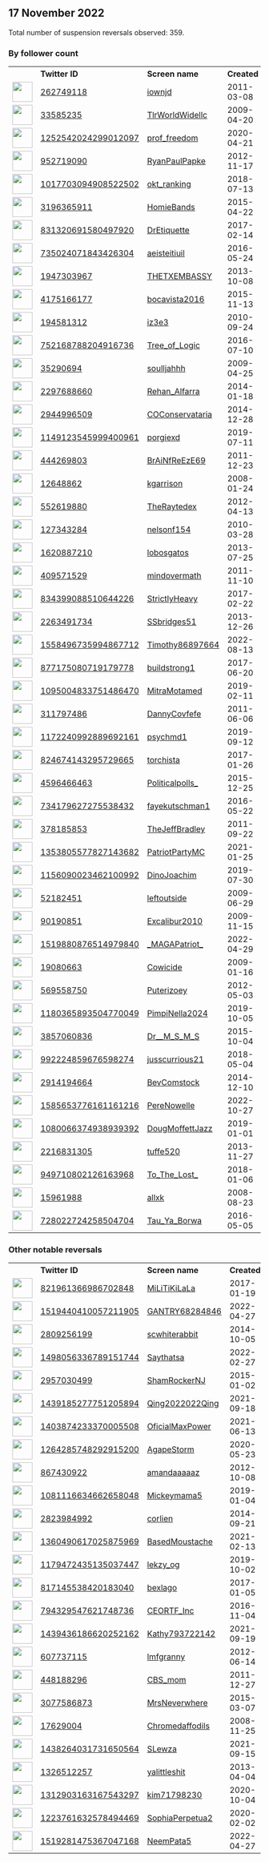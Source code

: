 
## 17 November 2022
Total number of suspension reversals observed: 359.

### By follower count
<table><tr><th></th><th align="left">Twitter ID</th><th align="left">Screen name</th>
<th align="left">Created</th><th align="left">Status</th><th align="left">Suspended</th><th align="left">Followers</th>
<tr><td><a href="https://pbs.twimg.com/profile_images/1668394759549853699/qIPOfDyU_normal.jpg"><img src="https://pbs.twimg.com/profile_images/1668394759549853699/qIPOfDyU_normal.jpg" width="40px" height="40px" align="center"/></a></td><td><a href="https://twitter.com/intent/user?user_id=262749118">262749118</a></td><td><a href="https://twitter.com/iownjd">iownjd</a></td><td>2011-03-08</td><td align="center"></td><td>2022-08-23</td><td>763276</td></tr>
<tr><td><a href="https://pbs.twimg.com/profile_images/1661983655332560896/ZVDXne0r_normal.jpg"><img src="https://pbs.twimg.com/profile_images/1661983655332560896/ZVDXne0r_normal.jpg" width="40px" height="40px" align="center"/></a></td><td><a href="https://twitter.com/intent/user?user_id=33585235">33585235</a></td><td><a href="https://twitter.com/TlrWorldWidellc">TlrWorldWidellc</a></td><td>2009-04-20</td><td align="center"></td><td></td><td>320939</td></tr>
<tr><td><a href="https://pbs.twimg.com/profile_images/1611763084812599297/M_TJdo_E_normal.jpg"><img src="https://pbs.twimg.com/profile_images/1611763084812599297/M_TJdo_E_normal.jpg" width="40px" height="40px" align="center"/></a></td><td><a href="https://twitter.com/intent/user?user_id=1252542024299012097">1252542024299012097</a></td><td><a href="https://twitter.com/prof_freedom">prof_freedom</a></td><td>2020-04-21</td><td align="center"></td><td>2022-11-14</td><td>69592</td></tr>
<tr><td><a href="https://pbs.twimg.com/profile_images/893789278152654848/l_ZvbBtG_normal.jpg"><img src="https://pbs.twimg.com/profile_images/893789278152654848/l_ZvbBtG_normal.jpg" width="40px" height="40px" align="center"/></a></td><td><a href="https://twitter.com/intent/user?user_id=952719090">952719090</a></td><td><a href="https://twitter.com/RyanPaulPapke">RyanPaulPapke</a></td><td>2012-11-17</td><td align="center"></td><td>2022-10-28</td><td>65284</td></tr>
<tr><td><a href="https://pbs.twimg.com/profile_images/1545709529173839873/DP-uf-Oc_normal.jpg"><img src="https://pbs.twimg.com/profile_images/1545709529173839873/DP-uf-Oc_normal.jpg" width="40px" height="40px" align="center"/></a></td><td><a href="https://twitter.com/intent/user?user_id=1017703094908522502">1017703094908522502</a></td><td><a href="https://twitter.com/okt_ranking">okt_ranking</a></td><td>2018-07-13</td><td align="center"></td><td></td><td>49876</td></tr>
<tr><td><a href="https://pbs.twimg.com/profile_images/984043452559048704/5YFKzZwV_normal.jpg"><img src="https://pbs.twimg.com/profile_images/984043452559048704/5YFKzZwV_normal.jpg" width="40px" height="40px" align="center"/></a></td><td><a href="https://twitter.com/intent/user?user_id=3196365911">3196365911</a></td><td><a href="https://twitter.com/HomieBands">HomieBands</a></td><td>2015-04-22</td><td align="center"></td><td>2022-10-29</td><td>41924</td></tr>
<tr><td><a href="https://pbs.twimg.com/profile_images/1604277055041830914/n2u59uYs_normal.jpg"><img src="https://pbs.twimg.com/profile_images/1604277055041830914/n2u59uYs_normal.jpg" width="40px" height="40px" align="center"/></a></td><td><a href="https://twitter.com/intent/user?user_id=831320691580497920">831320691580497920</a></td><td><a href="https://twitter.com/DrEtiquette">DrEtiquette</a></td><td>2017-02-14</td><td align="center"></td><td></td><td>36988</td></tr>
<tr><td><a href="https://pbs.twimg.com/profile_images/990092380023001088/Ydg3vHkl_normal.jpg"><img src="https://pbs.twimg.com/profile_images/990092380023001088/Ydg3vHkl_normal.jpg" width="40px" height="40px" align="center"/></a></td><td><a href="https://twitter.com/intent/user?user_id=735024071843426304">735024071843426304</a></td><td><a href="https://twitter.com/aeisteitiuil">aeisteitiuil</a></td><td>2016-05-24</td><td align="center"></td><td>2022-11-02</td><td>36957</td></tr>
<tr><td><a href="https://pbs.twimg.com/profile_images/1620498987319959553/huTrtw9k_normal.jpg"><img src="https://pbs.twimg.com/profile_images/1620498987319959553/huTrtw9k_normal.jpg" width="40px" height="40px" align="center"/></a></td><td><a href="https://twitter.com/intent/user?user_id=1947303967">1947303967</a></td><td><a href="https://twitter.com/THETXEMBASSY">THETXEMBASSY</a></td><td>2013-10-08</td><td align="center"></td><td></td><td>32157</td></tr>
<tr><td><a href="https://pbs.twimg.com/profile_images/1593451356920184833/Kyh8FOOr_normal.jpg"><img src="https://pbs.twimg.com/profile_images/1593451356920184833/Kyh8FOOr_normal.jpg" width="40px" height="40px" align="center"/></a></td><td><a href="https://twitter.com/intent/user?user_id=4175166177">4175166177</a></td><td><a href="https://twitter.com/bocavista2016">bocavista2016</a></td><td>2015-11-13</td><td align="center"></td><td></td><td>23538</td></tr>
<tr><td><a href="https://pbs.twimg.com/profile_images/1636872131807002625/yKg8YC-1_normal.jpg"><img src="https://pbs.twimg.com/profile_images/1636872131807002625/yKg8YC-1_normal.jpg" width="40px" height="40px" align="center"/></a></td><td><a href="https://twitter.com/intent/user?user_id=194581312">194581312</a></td><td><a href="https://twitter.com/iz3e3">iz3e3</a></td><td>2010-09-24</td><td align="center"></td><td>2022-11-06</td><td>18214</td></tr>
<tr><td><a href="https://pbs.twimg.com/profile_images/1656711979304730642/BGekR6_g_normal.jpg"><img src="https://pbs.twimg.com/profile_images/1656711979304730642/BGekR6_g_normal.jpg" width="40px" height="40px" align="center"/></a></td><td><a href="https://twitter.com/intent/user?user_id=752168788204916736">752168788204916736</a></td><td><a href="https://twitter.com/Tree_of_Logic">Tree_of_Logic</a></td><td>2016-07-10</td><td align="center"></td><td></td><td>11984</td></tr>
<tr><td><a href="https://pbs.twimg.com/profile_images/1635007654673129474/DvhjHV7t_normal.jpg"><img src="https://pbs.twimg.com/profile_images/1635007654673129474/DvhjHV7t_normal.jpg" width="40px" height="40px" align="center"/></a></td><td><a href="https://twitter.com/intent/user?user_id=35290694">35290694</a></td><td><a href="https://twitter.com/soulljahhh">soulljahhh</a></td><td>2009-04-25</td><td align="center"></td><td></td><td>11254</td></tr>
<tr><td><a href="https://pbs.twimg.com/profile_images/1635400609032445955/MkKZcK5b_normal.jpg"><img src="https://pbs.twimg.com/profile_images/1635400609032445955/MkKZcK5b_normal.jpg" width="40px" height="40px" align="center"/></a></td><td><a href="https://twitter.com/intent/user?user_id=2297688660">2297688660</a></td><td><a href="https://twitter.com/Rehan_Alfarra">Rehan_Alfarra</a></td><td>2014-01-18</td><td align="center"></td><td>2022-11-17</td><td>10755</td></tr>
<tr><td><a href="https://pbs.twimg.com/profile_images/1644259449274798080/O_sTt9Nt_normal.jpg"><img src="https://pbs.twimg.com/profile_images/1644259449274798080/O_sTt9Nt_normal.jpg" width="40px" height="40px" align="center"/></a></td><td><a href="https://twitter.com/intent/user?user_id=2944996509">2944996509</a></td><td><a href="https://twitter.com/COConservataria">COConservataria</a></td><td>2014-12-28</td><td align="center"></td><td></td><td>10303</td></tr>
<tr><td><a href="https://pbs.twimg.com/profile_images/1643679412011900946/u-8TaTNb_normal.jpg"><img src="https://pbs.twimg.com/profile_images/1643679412011900946/u-8TaTNb_normal.jpg" width="40px" height="40px" align="center"/></a></td><td><a href="https://twitter.com/intent/user?user_id=1149123545999400961">1149123545999400961</a></td><td><a href="https://twitter.com/porgiexd">porgiexd</a></td><td>2019-07-11</td><td align="center"></td><td>2022-09-20</td><td>10198</td></tr>
<tr><td><a href="https://pbs.twimg.com/profile_images/1086448155472904195/6AVplN-q_normal.jpg"><img src="https://pbs.twimg.com/profile_images/1086448155472904195/6AVplN-q_normal.jpg" width="40px" height="40px" align="center"/></a></td><td><a href="https://twitter.com/intent/user?user_id=444269803">444269803</a></td><td><a href="https://twitter.com/BrAiNfReEzE69">BrAiNfReEzE69</a></td><td>2011-12-23</td><td align="center"></td><td></td><td>8440</td></tr>
<tr><td><a href="https://pbs.twimg.com/profile_images/1347274080454549505/30vl0ZGg_normal.jpg"><img src="https://pbs.twimg.com/profile_images/1347274080454549505/30vl0ZGg_normal.jpg" width="40px" height="40px" align="center"/></a></td><td><a href="https://twitter.com/intent/user?user_id=12648862">12648862</a></td><td><a href="https://twitter.com/kgarrison">kgarrison</a></td><td>2008-01-24</td><td align="center"></td><td>2022-10-29</td><td>8216</td></tr>
<tr><td><a href="https://pbs.twimg.com/profile_images/1628256844194914304/RQlaIQjv_normal.jpg"><img src="https://pbs.twimg.com/profile_images/1628256844194914304/RQlaIQjv_normal.jpg" width="40px" height="40px" align="center"/></a></td><td><a href="https://twitter.com/intent/user?user_id=552619880">552619880</a></td><td><a href="https://twitter.com/TheRaytedex">TheRaytedex</a></td><td>2012-04-13</td><td align="center"></td><td></td><td>7759</td></tr>
<tr><td><a href="https://pbs.twimg.com/profile_images/1445876075041464326/vfYZjAU2_normal.jpg"><img src="https://pbs.twimg.com/profile_images/1445876075041464326/vfYZjAU2_normal.jpg" width="40px" height="40px" align="center"/></a></td><td><a href="https://twitter.com/intent/user?user_id=127343284">127343284</a></td><td><a href="https://twitter.com/nelsonf154">nelsonf154</a></td><td>2010-03-28</td><td align="center"></td><td>2022-09-09</td><td>7442</td></tr>
<tr><td><a href="https://pbs.twimg.com/profile_images/1262854054092271616/qP9QZYU4_normal.jpg"><img src="https://pbs.twimg.com/profile_images/1262854054092271616/qP9QZYU4_normal.jpg" width="40px" height="40px" align="center"/></a></td><td><a href="https://twitter.com/intent/user?user_id=1620887210">1620887210</a></td><td><a href="https://twitter.com/lobosgatos">lobosgatos</a></td><td>2013-07-25</td><td align="center"></td><td>2022-10-18</td><td>7437</td></tr>
<tr><td><a href="https://pbs.twimg.com/profile_images/936022105329516544/0QeGmrqS_normal.jpg"><img src="https://pbs.twimg.com/profile_images/936022105329516544/0QeGmrqS_normal.jpg" width="40px" height="40px" align="center"/></a></td><td><a href="https://twitter.com/intent/user?user_id=409571529">409571529</a></td><td><a href="https://twitter.com/mindovermath">mindovermath</a></td><td>2011-11-10</td><td align="center"></td><td>2022-10-28</td><td>7392</td></tr>
<tr><td><a href="https://pbs.twimg.com/profile_images/1520093130971832320/P9V026U__normal.jpg"><img src="https://pbs.twimg.com/profile_images/1520093130971832320/P9V026U__normal.jpg" width="40px" height="40px" align="center"/></a></td><td><a href="https://twitter.com/intent/user?user_id=834399088510644226">834399088510644226</a></td><td><a href="https://twitter.com/StrictlyHeavy">StrictlyHeavy</a></td><td>2017-02-22</td><td align="center"></td><td>2022-10-29</td><td>7100</td></tr>
<tr><td><a href="https://pbs.twimg.com/profile_images/634562785167278080/YX47pbpj_normal.jpg"><img src="https://pbs.twimg.com/profile_images/634562785167278080/YX47pbpj_normal.jpg" width="40px" height="40px" align="center"/></a></td><td><a href="https://twitter.com/intent/user?user_id=2263491734">2263491734</a></td><td><a href="https://twitter.com/SSbridges51">SSbridges51</a></td><td>2013-12-26</td><td align="center"></td><td>2022-10-29</td><td>6565</td></tr>
<tr><td><a href="https://pbs.twimg.com/profile_images/1598531647816708097/uNm-T98w_normal.jpg"><img src="https://pbs.twimg.com/profile_images/1598531647816708097/uNm-T98w_normal.jpg" width="40px" height="40px" align="center"/></a></td><td><a href="https://twitter.com/intent/user?user_id=1558496735994867712">1558496735994867712</a></td><td><a href="https://twitter.com/Timothy86897664">Timothy86897664</a></td><td>2022-08-13</td><td align="center">👋</td><td>2022-11-10</td><td>6178</td></tr>
<tr><td><a href="https://pbs.twimg.com/profile_images/877181056180510721/Y-Hff5sD_normal.jpg"><img src="https://pbs.twimg.com/profile_images/877181056180510721/Y-Hff5sD_normal.jpg" width="40px" height="40px" align="center"/></a></td><td><a href="https://twitter.com/intent/user?user_id=877175080719179778">877175080719179778</a></td><td><a href="https://twitter.com/buildstrong1">buildstrong1</a></td><td>2017-06-20</td><td align="center"></td><td>2022-04-04</td><td>5230</td></tr>
<tr><td><a href="https://pbs.twimg.com/profile_images/1573987468499640320/RSgxzBWU_normal.jpg"><img src="https://pbs.twimg.com/profile_images/1573987468499640320/RSgxzBWU_normal.jpg" width="40px" height="40px" align="center"/></a></td><td><a href="https://twitter.com/intent/user?user_id=1095004833751486470">1095004833751486470</a></td><td><a href="https://twitter.com/MitraMotamed">MitraMotamed</a></td><td>2019-02-11</td><td align="center"></td><td>2022-10-29</td><td>5136</td></tr>
<tr><td><a href="https://pbs.twimg.com/profile_images/1605000557118324748/MXIx7QBf_normal.jpg"><img src="https://pbs.twimg.com/profile_images/1605000557118324748/MXIx7QBf_normal.jpg" width="40px" height="40px" align="center"/></a></td><td><a href="https://twitter.com/intent/user?user_id=311797486">311797486</a></td><td><a href="https://twitter.com/DannyCovfefe">DannyCovfefe</a></td><td>2011-06-06</td><td align="center"></td><td></td><td>5080</td></tr>
<tr><td><a href="https://pbs.twimg.com/profile_images/1208444357520560129/H0bYvXfw_normal.jpg"><img src="https://pbs.twimg.com/profile_images/1208444357520560129/H0bYvXfw_normal.jpg" width="40px" height="40px" align="center"/></a></td><td><a href="https://twitter.com/intent/user?user_id=1172240992889692161">1172240992889692161</a></td><td><a href="https://twitter.com/psychmd1">psychmd1</a></td><td>2019-09-12</td><td align="center"></td><td></td><td>4810</td></tr>
<tr><td><a href="https://pbs.twimg.com/profile_images/1668740853790064642/0HQ4G2lF_normal.jpg"><img src="https://pbs.twimg.com/profile_images/1668740853790064642/0HQ4G2lF_normal.jpg" width="40px" height="40px" align="center"/></a></td><td><a href="https://twitter.com/intent/user?user_id=824674143295729665">824674143295729665</a></td><td><a href="https://twitter.com/torchista">torchista</a></td><td>2017-01-26</td><td align="center"></td><td></td><td>4445</td></tr>
<tr><td><a href="https://pbs.twimg.com/profile_images/749569292971151360/psF5Apr7_normal.jpg"><img src="https://pbs.twimg.com/profile_images/749569292971151360/psF5Apr7_normal.jpg" width="40px" height="40px" align="center"/></a></td><td><a href="https://twitter.com/intent/user?user_id=4596466463">4596466463</a></td><td><a href="https://twitter.com/Politicalpolls_">Politicalpolls_</a></td><td>2015-12-25</td><td align="center"></td><td></td><td>4441</td></tr>
<tr><td><a href="https://abs.twimg.com/sticky/default_profile_images/default_profile_normal.png"><img src="https://abs.twimg.com/sticky/default_profile_images/default_profile_normal.png" width="40px" height="40px" align="center"/></a></td><td><a href="https://twitter.com/intent/user?user_id=734179627275538432">734179627275538432</a></td><td><a href="https://twitter.com/fayekutschman1">fayekutschman1</a></td><td>2016-05-22</td><td align="center"></td><td>2022-10-29</td><td>4410</td></tr>
<tr><td><a href="https://pbs.twimg.com/profile_images/1326027528243437568/nsmFtcc4_normal.jpg"><img src="https://pbs.twimg.com/profile_images/1326027528243437568/nsmFtcc4_normal.jpg" width="40px" height="40px" align="center"/></a></td><td><a href="https://twitter.com/intent/user?user_id=378185853">378185853</a></td><td><a href="https://twitter.com/TheJeffBradley">TheJeffBradley</a></td><td>2011-09-22</td><td align="center">🚫</td><td></td><td>4407</td></tr>
<tr><td><a href="https://pbs.twimg.com/profile_images/1366948101353705473/m9QX0DUo_normal.jpg"><img src="https://pbs.twimg.com/profile_images/1366948101353705473/m9QX0DUo_normal.jpg" width="40px" height="40px" align="center"/></a></td><td><a href="https://twitter.com/intent/user?user_id=1353805577827143682">1353805577827143682</a></td><td><a href="https://twitter.com/PatriotPartyMC">PatriotPartyMC</a></td><td>2021-01-25</td><td align="center"></td><td>2022-10-29</td><td>4116</td></tr>
<tr><td><a href="https://pbs.twimg.com/profile_images/1352003369842446337/3oe1qnKd_normal.jpg"><img src="https://pbs.twimg.com/profile_images/1352003369842446337/3oe1qnKd_normal.jpg" width="40px" height="40px" align="center"/></a></td><td><a href="https://twitter.com/intent/user?user_id=1156090023462100992">1156090023462100992</a></td><td><a href="https://twitter.com/DinoJoachim">DinoJoachim</a></td><td>2019-07-30</td><td align="center">👋</td><td></td><td>3737</td></tr>
<tr><td><a href="https://pbs.twimg.com/profile_images/909198867656269826/f3FO2Pya_normal.jpg"><img src="https://pbs.twimg.com/profile_images/909198867656269826/f3FO2Pya_normal.jpg" width="40px" height="40px" align="center"/></a></td><td><a href="https://twitter.com/intent/user?user_id=52182451">52182451</a></td><td><a href="https://twitter.com/leftoutside">leftoutside</a></td><td>2009-06-29</td><td align="center"></td><td>2022-11-11</td><td>3707</td></tr>
<tr><td><a href="https://pbs.twimg.com/profile_images/2936136532/5339e9d3545d9cc57a32463039db2ddd_normal.jpeg"><img src="https://pbs.twimg.com/profile_images/2936136532/5339e9d3545d9cc57a32463039db2ddd_normal.jpeg" width="40px" height="40px" align="center"/></a></td><td><a href="https://twitter.com/intent/user?user_id=90190851">90190851</a></td><td><a href="https://twitter.com/Excalibur2010">Excalibur2010</a></td><td>2009-11-15</td><td align="center"></td><td>2022-10-29</td><td>3623</td></tr>
<tr><td><a href="https://pbs.twimg.com/profile_images/1519886095218970626/3jy0oy6-_normal.jpg"><img src="https://pbs.twimg.com/profile_images/1519886095218970626/3jy0oy6-_normal.jpg" width="40px" height="40px" align="center"/></a></td><td><a href="https://twitter.com/intent/user?user_id=1519880876514979840">1519880876514979840</a></td><td><a href="https://twitter.com/_MAGAPatriot_">_MAGAPatriot_</a></td><td>2022-04-29</td><td align="center"></td><td>2022-07-05</td><td>3438</td></tr>
<tr><td><a href="https://pbs.twimg.com/profile_images/1593374189578092544/fkPgWQKs_normal.jpg"><img src="https://pbs.twimg.com/profile_images/1593374189578092544/fkPgWQKs_normal.jpg" width="40px" height="40px" align="center"/></a></td><td><a href="https://twitter.com/intent/user?user_id=19080663">19080663</a></td><td><a href="https://twitter.com/Cowicide">Cowicide</a></td><td>2009-01-16</td><td align="center"></td><td></td><td>3373</td></tr>
<tr><td><a href="https://pbs.twimg.com/profile_images/1518400381583527936/MG6JplLD_normal.jpg"><img src="https://pbs.twimg.com/profile_images/1518400381583527936/MG6JplLD_normal.jpg" width="40px" height="40px" align="center"/></a></td><td><a href="https://twitter.com/intent/user?user_id=569558750">569558750</a></td><td><a href="https://twitter.com/Puterizoey">Puterizoey</a></td><td>2012-05-03</td><td align="center"></td><td>2022-05-02</td><td>3343</td></tr>
<tr><td><a href="https://pbs.twimg.com/profile_images/1443418103568900106/MUReUyKT_normal.jpg"><img src="https://pbs.twimg.com/profile_images/1443418103568900106/MUReUyKT_normal.jpg" width="40px" height="40px" align="center"/></a></td><td><a href="https://twitter.com/intent/user?user_id=1180365893504770049">1180365893504770049</a></td><td><a href="https://twitter.com/PimpiNella2024">PimpiNella2024</a></td><td>2019-10-05</td><td align="center"></td><td>2022-10-29</td><td>3319</td></tr>
<tr><td><a href="https://pbs.twimg.com/profile_images/1464715104109436931/mtAZCpQA_normal.jpg"><img src="https://pbs.twimg.com/profile_images/1464715104109436931/mtAZCpQA_normal.jpg" width="40px" height="40px" align="center"/></a></td><td><a href="https://twitter.com/intent/user?user_id=3857060836">3857060836</a></td><td><a href="https://twitter.com/Dr__M_S_M_S">Dr__M_S_M_S</a></td><td>2015-10-04</td><td align="center"></td><td>2022-10-26</td><td>3318</td></tr>
<tr><td><a href="https://pbs.twimg.com/profile_images/1648195334882099205/BHhZPaXB_normal.jpg"><img src="https://pbs.twimg.com/profile_images/1648195334882099205/BHhZPaXB_normal.jpg" width="40px" height="40px" align="center"/></a></td><td><a href="https://twitter.com/intent/user?user_id=992224859676598274">992224859676598274</a></td><td><a href="https://twitter.com/jusscurrious21">jusscurrious21</a></td><td>2018-05-04</td><td align="center"></td><td></td><td>3300</td></tr>
<tr><td><a href="https://pbs.twimg.com/profile_images/823970421989113857/zkwdo3cA_normal.jpg"><img src="https://pbs.twimg.com/profile_images/823970421989113857/zkwdo3cA_normal.jpg" width="40px" height="40px" align="center"/></a></td><td><a href="https://twitter.com/intent/user?user_id=2914194664">2914194664</a></td><td><a href="https://twitter.com/BevComstock">BevComstock</a></td><td>2014-12-10</td><td align="center"></td><td>2022-10-29</td><td>3259</td></tr>
<tr><td><a href="https://pbs.twimg.com/profile_images/1598963368370573314/sW4SuXLi_normal.jpg"><img src="https://pbs.twimg.com/profile_images/1598963368370573314/sW4SuXLi_normal.jpg" width="40px" height="40px" align="center"/></a></td><td><a href="https://twitter.com/intent/user?user_id=1585653776161161216">1585653776161161216</a></td><td><a href="https://twitter.com/PereNowelle">PereNowelle</a></td><td>2022-10-27</td><td align="center">🚫</td><td>2022-11-08</td><td>3199</td></tr>
<tr><td><a href="https://pbs.twimg.com/profile_images/1352057062474149888/WlZI9fmR_normal.jpg"><img src="https://pbs.twimg.com/profile_images/1352057062474149888/WlZI9fmR_normal.jpg" width="40px" height="40px" align="center"/></a></td><td><a href="https://twitter.com/intent/user?user_id=1080066374938939392">1080066374938939392</a></td><td><a href="https://twitter.com/DougMoffettJazz">DougMoffettJazz</a></td><td>2019-01-01</td><td align="center"></td><td>2022-10-29</td><td>3102</td></tr>
<tr><td><a href="https://pbs.twimg.com/profile_images/1187199994803167232/jJJ-o8uP_normal.jpg"><img src="https://pbs.twimg.com/profile_images/1187199994803167232/jJJ-o8uP_normal.jpg" width="40px" height="40px" align="center"/></a></td><td><a href="https://twitter.com/intent/user?user_id=2216831305">2216831305</a></td><td><a href="https://twitter.com/tuffe520">tuffe520</a></td><td>2013-11-27</td><td align="center"></td><td></td><td>3008</td></tr>
<tr><td><a href="https://pbs.twimg.com/profile_images/1421110565024538626/O53jqXP4_normal.jpg"><img src="https://pbs.twimg.com/profile_images/1421110565024538626/O53jqXP4_normal.jpg" width="40px" height="40px" align="center"/></a></td><td><a href="https://twitter.com/intent/user?user_id=949710802126163968">949710802126163968</a></td><td><a href="https://twitter.com/To_The_Lost_">To_The_Lost_</a></td><td>2018-01-06</td><td align="center"></td><td>2022-10-29</td><td>2945</td></tr>
<tr><td><a href="https://pbs.twimg.com/profile_images/1663278087969333248/8nYLvt9r_normal.jpg"><img src="https://pbs.twimg.com/profile_images/1663278087969333248/8nYLvt9r_normal.jpg" width="40px" height="40px" align="center"/></a></td><td><a href="https://twitter.com/intent/user?user_id=15961988">15961988</a></td><td><a href="https://twitter.com/allxk">allxk</a></td><td>2008-08-23</td><td align="center"></td><td>2022-09-23</td><td>2888</td></tr>
<tr><td><a href="https://pbs.twimg.com/profile_images/1651869887193665536/2gJnTi1H_normal.jpg"><img src="https://pbs.twimg.com/profile_images/1651869887193665536/2gJnTi1H_normal.jpg" width="40px" height="40px" align="center"/></a></td><td><a href="https://twitter.com/intent/user?user_id=728022724258504704">728022724258504704</a></td><td><a href="https://twitter.com/Tau_Ya_Borwa">Tau_Ya_Borwa</a></td><td>2016-05-05</td><td align="center"></td><td></td><td>2843</td></tr>
</table>

### Other notable reversals
<table><tr><th></th><th align="left">Twitter ID</th><th align="left">Screen name</th>
<th align="left">Created</th><th align="left">Status</th><th align="left">Suspended</th><th align="left">Followers</th>
<tr><td><a href="https://pbs.twimg.com/profile_images/1344021915825020929/bpeMKMde_normal.jpg"><img src="https://pbs.twimg.com/profile_images/1344021915825020929/bpeMKMde_normal.jpg" width="40px" height="40px" align="center"/></a></td><td><a href="https://twitter.com/intent/user?user_id=821961366986702848">821961366986702848</a></td><td><a href="https://twitter.com/MiLiTiKiLaLa">MiLiTiKiLaLa</a></td><td>2017-01-19</td><td align="center"></td><td>2022-10-29</td><td>1267</td></tr>
<tr><td><a href="https://pbs.twimg.com/profile_images/1519443376340307968/0BcHDhl2_normal.jpg"><img src="https://pbs.twimg.com/profile_images/1519443376340307968/0BcHDhl2_normal.jpg" width="40px" height="40px" align="center"/></a></td><td><a href="https://twitter.com/intent/user?user_id=1519440410057211905">1519440410057211905</a></td><td><a href="https://twitter.com/GANTRY68284846">GANTRY68284846</a></td><td>2022-04-27</td><td align="center"></td><td>2022-11-10</td><td>1570</td></tr>
<tr><td><a href="https://pbs.twimg.com/profile_images/518905489103413248/VyQfxDMA_normal.jpeg"><img src="https://pbs.twimg.com/profile_images/518905489103413248/VyQfxDMA_normal.jpeg" width="40px" height="40px" align="center"/></a></td><td><a href="https://twitter.com/intent/user?user_id=2809256199">2809256199</a></td><td><a href="https://twitter.com/scwhiterabbit">scwhiterabbit</a></td><td>2014-10-05</td><td align="center"></td><td>2022-10-29</td><td>1080</td></tr>
<tr><td><a href="https://pbs.twimg.com/profile_images/1652226673142530048/ADUGa-se_normal.jpg"><img src="https://pbs.twimg.com/profile_images/1652226673142530048/ADUGa-se_normal.jpg" width="40px" height="40px" align="center"/></a></td><td><a href="https://twitter.com/intent/user?user_id=1498056336789151744">1498056336789151744</a></td><td><a href="https://twitter.com/Saythatsa">Saythatsa</a></td><td>2022-02-27</td><td align="center">🚫</td><td>2022-07-04</td><td>146</td></tr>
<tr><td><a href="https://pbs.twimg.com/profile_images/1661568506083647489/HSoYgoWZ_normal.jpg"><img src="https://pbs.twimg.com/profile_images/1661568506083647489/HSoYgoWZ_normal.jpg" width="40px" height="40px" align="center"/></a></td><td><a href="https://twitter.com/intent/user?user_id=2957030499">2957030499</a></td><td><a href="https://twitter.com/ShamRockerNJ">ShamRockerNJ</a></td><td>2015-01-02</td><td align="center"></td><td>2022-11-11</td><td>1430</td></tr>
<tr><td><a href="https://pbs.twimg.com/profile_images/1617579821567209472/LMxiy_Qy_normal.jpg"><img src="https://pbs.twimg.com/profile_images/1617579821567209472/LMxiy_Qy_normal.jpg" width="40px" height="40px" align="center"/></a></td><td><a href="https://twitter.com/intent/user?user_id=1439185277751205894">1439185277751205894</a></td><td><a href="https://twitter.com/Qing2022022Qing">Qing2022022Qing</a></td><td>2021-09-18</td><td align="center"></td><td>2022-04-15</td><td>1734</td></tr>
<tr><td><a href="https://pbs.twimg.com/profile_images/1628442113120649218/T1Rd8i7I_normal.jpg"><img src="https://pbs.twimg.com/profile_images/1628442113120649218/T1Rd8i7I_normal.jpg" width="40px" height="40px" align="center"/></a></td><td><a href="https://twitter.com/intent/user?user_id=1403874233370005508">1403874233370005508</a></td><td><a href="https://twitter.com/OficialMaxPower">OficialMaxPower</a></td><td>2021-06-13</td><td align="center"></td><td>2022-05-25</td><td>156</td></tr>
<tr><td><a href="https://pbs.twimg.com/profile_images/1264286481935466496/jryn8bkG_normal.jpg"><img src="https://pbs.twimg.com/profile_images/1264286481935466496/jryn8bkG_normal.jpg" width="40px" height="40px" align="center"/></a></td><td><a href="https://twitter.com/intent/user?user_id=1264285748292915200">1264285748292915200</a></td><td><a href="https://twitter.com/AgapeStorm">AgapeStorm</a></td><td>2020-05-23</td><td align="center"></td><td>2022-10-29</td><td>938</td></tr>
<tr><td><a href="https://pbs.twimg.com/profile_images/2693358718/5e4053d221f17a643f52576b7ea2fdde_normal.jpeg"><img src="https://pbs.twimg.com/profile_images/2693358718/5e4053d221f17a643f52576b7ea2fdde_normal.jpeg" width="40px" height="40px" align="center"/></a></td><td><a href="https://twitter.com/intent/user?user_id=867430922">867430922</a></td><td><a href="https://twitter.com/amandaaaaaz">amandaaaaaz</a></td><td>2012-10-08</td><td align="center"></td><td>2022-10-29</td><td>1541</td></tr>
<tr><td><a href="https://pbs.twimg.com/profile_images/1420237132090646535/MpqKY0bB_normal.jpg"><img src="https://pbs.twimg.com/profile_images/1420237132090646535/MpqKY0bB_normal.jpg" width="40px" height="40px" align="center"/></a></td><td><a href="https://twitter.com/intent/user?user_id=1081116634662658048">1081116634662658048</a></td><td><a href="https://twitter.com/Mickeymama5">Mickeymama5</a></td><td>2019-01-04</td><td align="center"></td><td>2022-10-29</td><td>492</td></tr>
<tr><td><a href="https://pbs.twimg.com/profile_images/1287980506034905091/bLr8hfAN_normal.jpg"><img src="https://pbs.twimg.com/profile_images/1287980506034905091/bLr8hfAN_normal.jpg" width="40px" height="40px" align="center"/></a></td><td><a href="https://twitter.com/intent/user?user_id=2823984992">2823984992</a></td><td><a href="https://twitter.com/corlien">corlien</a></td><td>2014-09-21</td><td align="center"></td><td>2022-10-29</td><td>469</td></tr>
<tr><td><a href="https://pbs.twimg.com/profile_images/1360491105763037185/BCpMcBog_normal.jpg"><img src="https://pbs.twimg.com/profile_images/1360491105763037185/BCpMcBog_normal.jpg" width="40px" height="40px" align="center"/></a></td><td><a href="https://twitter.com/intent/user?user_id=1360490617025875969">1360490617025875969</a></td><td><a href="https://twitter.com/BasedMoustache">BasedMoustache</a></td><td>2021-02-13</td><td align="center"></td><td></td><td>106</td></tr>
<tr><td><a href="https://pbs.twimg.com/profile_images/1639713717322489856/FfSM-rTD_normal.jpg"><img src="https://pbs.twimg.com/profile_images/1639713717322489856/FfSM-rTD_normal.jpg" width="40px" height="40px" align="center"/></a></td><td><a href="https://twitter.com/intent/user?user_id=1179472435135037447">1179472435135037447</a></td><td><a href="https://twitter.com/lekzy_og">lekzy_og</a></td><td>2019-10-02</td><td align="center">🚫</td><td>2022-11-11</td><td>730</td></tr>
<tr><td><a href="https://pbs.twimg.com/profile_images/1520740248300531717/y2LNxg5-_normal.jpg"><img src="https://pbs.twimg.com/profile_images/1520740248300531717/y2LNxg5-_normal.jpg" width="40px" height="40px" align="center"/></a></td><td><a href="https://twitter.com/intent/user?user_id=817145538420183040">817145538420183040</a></td><td><a href="https://twitter.com/bexlago">bexlago</a></td><td>2017-01-05</td><td align="center"></td><td>2022-10-29</td><td>2008</td></tr>
<tr><td><a href="https://pbs.twimg.com/profile_images/1078038326802894853/chdE4q7G_normal.jpg"><img src="https://pbs.twimg.com/profile_images/1078038326802894853/chdE4q7G_normal.jpg" width="40px" height="40px" align="center"/></a></td><td><a href="https://twitter.com/intent/user?user_id=794329547621748736">794329547621748736</a></td><td><a href="https://twitter.com/CEORTF_Inc">CEORTF_Inc</a></td><td>2016-11-04</td><td align="center"></td><td></td><td>556</td></tr>
<tr><td><a href="https://pbs.twimg.com/profile_images/1502017871379111939/SjQeESRK_normal.jpg"><img src="https://pbs.twimg.com/profile_images/1502017871379111939/SjQeESRK_normal.jpg" width="40px" height="40px" align="center"/></a></td><td><a href="https://twitter.com/intent/user?user_id=1439436186620252162">1439436186620252162</a></td><td><a href="https://twitter.com/Kathy793722142">Kathy793722142</a></td><td>2021-09-19</td><td align="center"></td><td>2022-10-29</td><td>742</td></tr>
<tr><td><a href="https://pbs.twimg.com/profile_images/1499922245304655872/l-6UV3L6_normal.jpg"><img src="https://pbs.twimg.com/profile_images/1499922245304655872/l-6UV3L6_normal.jpg" width="40px" height="40px" align="center"/></a></td><td><a href="https://twitter.com/intent/user?user_id=607737115">607737115</a></td><td><a href="https://twitter.com/lmfgranny">lmfgranny</a></td><td>2012-06-14</td><td align="center"></td><td>2022-10-29</td><td>1371</td></tr>
<tr><td><a href="https://pbs.twimg.com/profile_images/1141071945607389185/JvFWuoys_normal.jpg"><img src="https://pbs.twimg.com/profile_images/1141071945607389185/JvFWuoys_normal.jpg" width="40px" height="40px" align="center"/></a></td><td><a href="https://twitter.com/intent/user?user_id=448188296">448188296</a></td><td><a href="https://twitter.com/CBS_mom">CBS_mom</a></td><td>2011-12-27</td><td align="center"></td><td>2022-10-28</td><td>360</td></tr>
<tr><td><a href="https://pbs.twimg.com/profile_images/1607999375841665029/K3m7nBXD_normal.jpg"><img src="https://pbs.twimg.com/profile_images/1607999375841665029/K3m7nBXD_normal.jpg" width="40px" height="40px" align="center"/></a></td><td><a href="https://twitter.com/intent/user?user_id=3077586873">3077586873</a></td><td><a href="https://twitter.com/MrsNeverwhere">MrsNeverwhere</a></td><td>2015-03-07</td><td align="center"></td><td>2022-10-02</td><td>1468</td></tr>
<tr><td><a href="https://pbs.twimg.com/profile_images/480333435852967939/9ddN4Z7Y_normal.png"><img src="https://pbs.twimg.com/profile_images/480333435852967939/9ddN4Z7Y_normal.png" width="40px" height="40px" align="center"/></a></td><td><a href="https://twitter.com/intent/user?user_id=17629004">17629004</a></td><td><a href="https://twitter.com/Chromedaffodils">Chromedaffodils</a></td><td>2008-11-25</td><td align="center"></td><td></td><td>1824</td></tr>
<tr><td><a href="https://pbs.twimg.com/profile_images/1553912721917214721/UD7wgmqc_normal.jpg"><img src="https://pbs.twimg.com/profile_images/1553912721917214721/UD7wgmqc_normal.jpg" width="40px" height="40px" align="center"/></a></td><td><a href="https://twitter.com/intent/user?user_id=1438264031731650564">1438264031731650564</a></td><td><a href="https://twitter.com/SLewza">SLewza</a></td><td>2021-09-15</td><td align="center"></td><td>2022-10-20</td><td>2473</td></tr>
<tr><td><a href="https://pbs.twimg.com/profile_images/1479014099338108932/Um_-Fkv2_normal.jpg"><img src="https://pbs.twimg.com/profile_images/1479014099338108932/Um_-Fkv2_normal.jpg" width="40px" height="40px" align="center"/></a></td><td><a href="https://twitter.com/intent/user?user_id=1326512257">1326512257</a></td><td><a href="https://twitter.com/yalittleshit">yalittleshit</a></td><td>2013-04-04</td><td align="center"></td><td>2022-03-21</td><td>1196</td></tr>
<tr><td><a href="https://pbs.twimg.com/profile_images/1358612787266793478/Wmtj4kPQ_normal.jpg"><img src="https://pbs.twimg.com/profile_images/1358612787266793478/Wmtj4kPQ_normal.jpg" width="40px" height="40px" align="center"/></a></td><td><a href="https://twitter.com/intent/user?user_id=1312903163167543297">1312903163167543297</a></td><td><a href="https://twitter.com/kim71798230">kim71798230</a></td><td>2020-10-04</td><td align="center"></td><td>2022-10-29</td><td>654</td></tr>
<tr><td><a href="https://pbs.twimg.com/profile_images/1299241679627587584/_BQrF7s__normal.jpg"><img src="https://pbs.twimg.com/profile_images/1299241679627587584/_BQrF7s__normal.jpg" width="40px" height="40px" align="center"/></a></td><td><a href="https://twitter.com/intent/user?user_id=1223761632578494469">1223761632578494469</a></td><td><a href="https://twitter.com/SophiaPerpetua2">SophiaPerpetua2</a></td><td>2020-02-02</td><td align="center"></td><td></td><td>1379</td></tr>
<tr><td><a href="https://pbs.twimg.com/profile_images/1522588901877067778/zAfQsL2O_normal.jpg"><img src="https://pbs.twimg.com/profile_images/1522588901877067778/zAfQsL2O_normal.jpg" width="40px" height="40px" align="center"/></a></td><td><a href="https://twitter.com/intent/user?user_id=1519281475367047168">1519281475367047168</a></td><td><a href="https://twitter.com/NeemPata5">NeemPata5</a></td><td>2022-04-27</td><td align="center">🚫</td><td>2022-06-16</td><td>22</td></tr>
</table>

